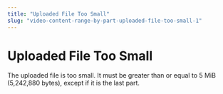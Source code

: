 ```yaml
---
title: "Uploaded File Too Small"
slug: "video-content-range-by-part-uploaded-file-too-small-1"
---
```


Uploaded File Too Small
=======================

The uploaded file is too small. It must be greater than or equal to 5 MiB (5,242,880 bytes), except if it is the last part.
